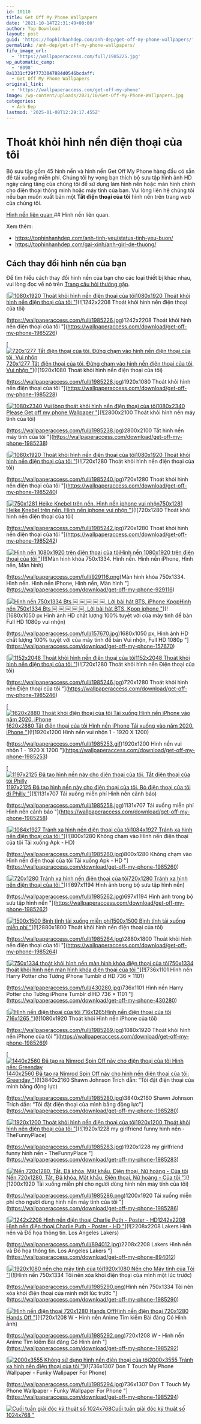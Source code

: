```yaml
---
id: 10110
title: Get Off My Phone Wallpapers
date: '2021-10-14T22:31:49+00:00'
author: Top Download
layout: post
guid: 'https://Tophinhanhdep.com/anh-dep/get-off-my-phone-wallpapers/'
permalink: /anh-dep/get-off-my-phone-wallpapers/
fifu_image_url:
  - 'https://wallpaperaccess.com/full/1985225.jpg'
wp_automatic_camp:
  - '8098'
8a1331cf29f7733047884d0546bcdaff:
  - Get Off My Phone Wallpapers
original_link:
  - 'https://wallpaperaccess.com/get-off-my-phone'
image: /wp-content/uploads/2021/10/Get-Off-My-Phone-Wallpapers.jpg
categories:
  - Ảnh Đẹp
lastmod: '2025-01-08T12:29:17.455Z'
---
```

# Thoát khỏi hình nền điện thoại của tôi

Bộ sưu tập gồm 45 hình nền và hình nền Get Off My Phone hàng đầu có sẵn để tải xuống miễn phí. Chúng tôi hy vọng bạn thích bộ sưu tập hình ảnh HD ngày càng tăng của chúng tôi để sử dụng làm hình nền hoặc màn hình chính cho điện thoại thông minh hoặc máy tính của bạn. Vui lòng liên hệ chúng tôi nếu bạn muốn xuất bản một **Tắt điện thoại của tôi** hình nền trên trang web của chúng tôi.

[Hình nền liên quan ](#related) ## Hình nền liên quan.

   
 Xem thêm:

   
- <https://tophinhanhdep.com/anh-tinh-yeu/status-tinh-yeu-buon/>
- <https://tophinhanhdep.com/gai-xinh/anh-girl-de-thuong/>

## Cách thay đổi hình nền của bạn

Để tìm hiểu cách thay đổi hình nền của bạn cho các loại thiết bị khác nhau, vui lòng đọc về nó trên [Trang câu hỏi thường gặp](https://tophinhanhdep.com/faq/).

  
[[![1080x1920 Thoát khỏi hình nền điện thoại của tôi](https://wallpaperaccess.com/full/1985225.jpg)1080x1920 Thoát khỏi hình nền điện thoại của tôi "](https://wallpaperaccess.com/download/get-off-my-phone-1985225)](![1242x2208 Thoát khỏi hình nền điện thoại của tôi)

(https://wallpaperaccess.com/full/1985226.jpg)1242x2208 Thoát khỏi hình nền điện thoại của tôi "](https://wallpaperaccess.com/download/get-off-my-phone-1985226)

[[![720x1277 Tắt điện thoại của tôi.  Đừng chạm vào hình nền điện thoại của tôi, Vui nhộn](https://wallpaperaccess.com/full/1985227.jpg)720x1277 Tắt điện thoại của tôi. Đừng chạm vào hình nền điện thoại của tôi, Vui nhộn "](https://wallpaperaccess.com/download/get-off-my-phone-1985227)](![1920x1080 Thoát khỏi hình nền điện thoại của tôi)

(https://wallpaperaccess.com/full/1985228.jpg)1920x1080 Thoát khỏi hình nền điện thoại của tôi "](https://wallpaperaccess.com/download/get-off-my-phone-1985228)

[[![1080x2340 Vui lòng thoát khỏi hình nền điện thoại của tôi](https://wallpaperaccess.com/full/1985235.jpg)1080x2340 Please Get off my phone Wallpaper "](https://wallpaperaccess.com/download/get-off-my-phone-1985235)](![2800x2100 Thoát khỏi hình nền máy tính của tôi)

(https://wallpaperaccess.com/full/1985238.jpg)2800x2100 Tắt hình nền máy tính của tôi "](https://wallpaperaccess.com/download/get-off-my-phone-1985238)

[[![1080x1920 Thoát khỏi hình nền điện thoại của tôi](https://wallpaperaccess.com/full/1985239.jpg)1080x1920 Thoát khỏi hình nền điện thoại của tôi "](https://wallpaperaccess.com/download/get-off-my-phone-1985239)](![720x1280 Thoát khỏi hình nền điện thoại của tôi)

(https://wallpaperaccess.com/full/1985240.jpg)720x1280 Thoát khỏi hình nền điện thoại của tôi "](https://wallpaperaccess.com/download/get-off-my-phone-1985240)

[[![750x1281 Heike Knebel trên nền.  Hình nền iphone vui nhộn](https://wallpaperaccess.com/full/1985241.jpg)750x1281 Heike Knebel trên nền. Hình nền iphone vui nhộn "](https://wallpaperaccess.com/download/get-off-my-phone-1985241)](![720x1280 Thoát khỏi hình nền điện thoại của tôi)

(https://wallpaperaccess.com/full/1985242.jpg)720x1280 Thoát khỏi hình nền điện thoại của tôi "](https://wallpaperaccess.com/download/get-off-my-phone-1985242)

[[![Hình nền 1080x1920 trên điện thoại của tôi](https://wallpaperaccess.com/full/1985243.jpg)Hình nền 1080x1920 trên điện thoại của tôi "](https://wallpaperaccess.com/download/get-off-my-phone-1985243)](![Màn hình khóa 750x1334.  Hình nền.  Hình nền iPhone, Hình nền, Màn hình)

(https://wallpaperaccess.com/full/929116.png)Màn hình khóa 750x1334. Hình nền. Hình nền iPhone, Hình nền, Màn hình "](https://wallpaperaccess.com/download/get-off-my-phone-929116)

[[![Hình nền 750x1334 Bts ￼ ￼ ￼ ￼ ￼.  Lời bài hát BTS, iPhone Kpop](https://wallpaperaccess.com/full/1985244.jpg)Hình nền 750x1334 Bts ￼ ￼ ￼ ￼ ￼. Lời bài hát BTS, Kpop iphone "](https://wallpaperaccess.com/download/get-off-my-phone-1985244)](![1680x1050 px Hình ảnh HD chất lượng 100% tuyệt vời của máy tính để bàn Full HD 1080p vui nhộn)

(https://wallpaperaccess.com/full/157670.jpg)1680x1050 px, Hình ảnh HD chất lượng 100% tuyệt vời của máy tính để bàn Vui nhộn, Full HD 1080p "](https://wallpaperaccess.com/download/get-off-my-phone-157670)

[[![1152x2048 Thoát khỏi hình nền điện thoại của tôi](https://wallpaperaccess.com/full/1985245.jpg)1152x2048 Thoát khỏi hình nền điện thoại của tôi "](https://wallpaperaccess.com/download/get-off-my-phone-1985245)](![720x1280 Thoát khỏi hình nền Điện thoại của tôi)

(https://wallpaperaccess.com/full/1985246.jpg)720x1280 Thoát khỏi hình nền Điện thoại của tôi "](https://wallpaperaccess.com/download/get-off-my-phone-1985246)

[[![1620x2880 Thoát khỏi điện thoại của tôi Tải xuống Hình nền iPhone vào năm 2020. iPhone](https://wallpaperaccess.com/full/1985249.jpg)1620x2880 Tắt điện thoại của tôi Hình nền iPhone Tải xuống vào năm 2020. iPhone "](https://wallpaperaccess.com/download/get-off-my-phone-1985249)](![1920x1200 Hình nền vui nhộn 1 - 1920 X 1200)

(https://wallpaperaccess.com/full/1985253.gif)1920x1200 Hình nền vui nhộn 1 - 1920 X 1200 "](https://wallpaperaccess.com/download/get-off-my-phone-1985253)

[[![1197x2125 Đã tạo hình nền này cho điện thoại của tôi.  Tắt điện thoại của tôi Philly](https://wallpaperaccess.com/full/1985254.jpg)1197x2125 Đã tạo hình nền này cho điện thoại của tôi. Bỏ điện thoại của tôi đi Philly "](https://wallpaperaccess.com/download/get-off-my-phone-1985254)](![1131x707 Tải xuống miễn phí Hình nền cảnh báo)

(https://wallpaperaccess.com/full/1985258.jpg)1131x707 Tải xuống miễn phí Hình nền cảnh báo "](https://wallpaperaccess.com/download/get-off-my-phone-1985258)

[[![1084x1927 Tránh xa hình nền điện thoại của tôi](https://wallpaperaccess.com/full/1985259.jpg)1084x1927 Tránh xa hình nền điện thoại của tôi "](https://wallpaperaccess.com/download/get-off-my-phone-1985259)](![800x1280 Không chạm vào Hình nền điện thoại của tôi Tải xuống Apk - HD)

(https://wallpaperaccess.com/full/1985260.jpg)800x1280 Không chạm vào Hình nền điện thoại của tôi Tải xuống Apk - HD "](https://wallpaperaccess.com/download/get-off-my-phone-1985260)

[[![720x1280 Tránh xa hình nền điện thoại của tôi](https://wallpaperaccess.com/full/1985261.jpg)720x1280 Tránh xa hình nền điện thoại của tôi "](https://wallpaperaccess.com/download/get-off-my-phone-1985261)](![697x1194 Hình ảnh trong bộ sưu tập hình nền)

(https://wallpaperaccess.com/full/1985262.jpg)697x1194 Hình ảnh trong bộ sưu tập hình nền "](https://wallpaperaccess.com/download/get-off-my-phone-1985262)

[[![1500x1500 Bình tĩnh tải xuống miễn phí](https://wallpaperaccess.com/full/1985263.png)1500x1500 Bình tĩnh tải xuống miễn phí "](https://wallpaperaccess.com/download/get-off-my-phone-1985263)](![2880x1800 Thoát khỏi hình nền điện thoại của tôi)

(https://wallpaperaccess.com/full/1985264.jpg)2880x1800 Thoát khỏi hình nền điện thoại của tôi "](https://wallpaperaccess.com/download/get-off-my-phone-1985264)

[[![750x1334 thoát khỏi hình nền màn hình khóa điện thoại của tôi](https://wallpaperaccess.com/full/1985265.jpg)750x1334 thoát khỏi hình nền màn hình khóa điện thoại của tôi "](https://wallpaperaccess.com/download/get-off-my-phone-1985265)](![736x1101 Hình nền Harry Potter cho Tường iPhone Tumblr d HD 736 × 1101)

(https://wallpaperaccess.com/full/430280.jpg)736x1101 Hình nền Harry Potter cho Tường iPhone Tumblr d HD 736 × 1101 "](https://wallpaperaccess.com/download/get-off-my-phone-430280)

[[![Hình nền điện thoại của tôi 716x1265](https://wallpaperaccess.com/full/1985268.jpg)Hình nền điện thoại của tôi 716x1265 "](https://wallpaperaccess.com/download/get-off-my-phone-1985268)](![1080x1920 Thoát khỏi Hình nền iPhone của tôi)

(https://wallpaperaccess.com/full/1985269.jpg)1080x1920 Thoát khỏi hình nền iPhone của tôi "](https://wallpaperaccess.com/download/get-off-my-phone-1985269)

[[![1440x2560 Đã tạo ra Nimrod Spin Off này cho điện thoại của tôi Hình nền: Greenday](https://wallpaperaccess.com/full/1985271.jpg)1440x2560 Đã tạo ra Nimrod Spin Off này cho hình nền điện thoại của tôi: Greenday "](https://wallpaperaccess.com/download/get-off-my-phone-1985271)](![3840x2160 Shawn Johnson Trích dẫn: “Tôi đặt điện thoại của mình bằng động lực)

(https://wallpaperaccess.com/full/1985280.jpg)3840x2160 Shawn Johnson Trích dẫn: “Tôi đặt điện thoại của mình bằng động lực"](https://wallpaperaccess.com/download/get-off-my-phone-1985280)

[[![1920x1200 Thoát khỏi hình nền điện thoại của tôi](https://wallpaperaccess.com/full/1985282.jpg)1920x1200 Thoát khỏi hình nền điện thoại của tôi "](https://wallpaperaccess.com/download/get-off-my-phone-1985282)](![1920x1228 my girlfriend funny hình nền - TheFunnyPlace)

(https://wallpaperaccess.com/full/1985283.jpg)1920x1228 my girlfriend funny hình nền - TheFunnyPlace "](https://wallpaperaccess.com/download/get-off-my-phone-1985283)

[[![Nền 720x1280, Tắt, Đã khóa, Mật khẩu, Điện thoại, Nữ hoàng - Của tôi](https://wallpaperaccess.com/full/1985284.jpg)Nền 720x1280, Tắt, Đã khóa, Mật khẩu, Điện thoại, Nữ hoàng - Của tôi "](https://wallpaperaccess.com/download/get-off-my-phone-1985284)](![1200x1920 Tải xuống miễn phí cho người dùng hình nền máy tính của tôi)

(https://wallpaperaccess.com/full/1985286.png)1200x1920 Tải xuống miễn phí cho người dùng hình nền máy tính của tôi "](https://wallpaperaccess.com/download/get-off-my-phone-1985286)

[[![1242x2208 Hình nền điện thoại Charlie Puth - Poster - HD](https://wallpaperaccess.com/full/1985287.jpg)1242x2208 Hình nền điện thoại Charlie Puth - Poster - HD "](https://wallpaperaccess.com/download/get-off-my-phone-1985287)](![2208x2208 Lakers Hình nền và Đồ họa thông tin.  Los Angeles Lakers)

(https://wallpaperaccess.com/full/894012.jpg)2208x2208 Lakers Hình nền và Đồ họa thông tin. Los Angeles Lakers "](https://wallpaperaccess.com/download/get-off-my-phone-894012)

[[![1920x1080 nền cho máy tính của tôi](https://wallpaperaccess.com/full/1985289.jpg)1920x1080 Nền cho Máy tính của Tôi "](https://wallpaperaccess.com/download/get-off-my-phone-1985289)](![Hình nền 750x1334 Tôi nên xóa khỏi điện thoại của mình một lúc trước)

(https://wallpaperaccess.com/full/1985290.png)Hình nền 750x1334 Tôi nên xóa khỏi điện thoại của mình một lúc trước "](https://wallpaperaccess.com/download/get-off-my-phone-1985290)

[[![Hình nền điện thoại 720x1280 Hands Off](https://wallpaperaccess.com/full/1985291.jpg)Hình nền điện thoại 720x1280 Hands Off "](https://wallpaperaccess.com/download/get-off-my-phone-1985291)](![720x1208 W - Hình nền Anime Tìm kiếm Bài đăng Có Hình ảnh)

(https://wallpaperaccess.com/full/1985292.png)720x1208 W - Hình nền Anime Tìm kiếm Bài đăng Có Hình ảnh "](https://wallpaperaccess.com/download/get-off-my-phone-1985292)

[[![2000x3555 Không sử dụng hình nền điện thoại của tôi](https://wallpaperaccess.com/full/1985293.jpg)2000x3555 Tránh xa hình nền điện thoại của tôi "](https://wallpaperaccess.com/download/get-off-my-phone-1985293)](![736x1307 Don T Touch My Phone Wallpaper - Funky Wallpaper For Phone)

(https://wallpaperaccess.com/full/1985294.jpg)736x1307 Don T Touch My Phone Wallpaper - Funky Wallpaper For Phone "](https://wallpaperaccess.com/download/get-off-my-phone-1985294)

[![Cuối tuần giải độc kỹ thuật số 1024x768](https://wallpaperaccess.com/full/1985295.png)Cuối tuần giải độc kỹ thuật số 1024x768 "](https://wallpaperaccess.com/download/get-off-my-phone-1985295)
